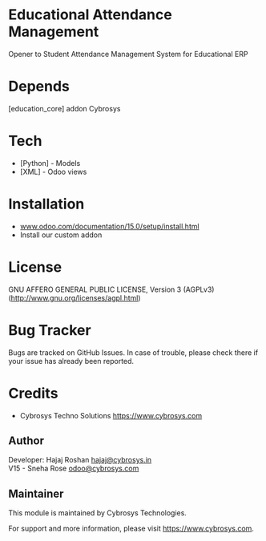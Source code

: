 Educational Attendance Management
=================================

Opener to Student Attendance Management System for Educational ERP

Depends
=======
[education_core] addon Cybrosys

Tech
====
* [Python] - Models
* [XML] - Odoo views

Installation
============
- www.odoo.com/documentation/15.0/setup/install.html
- Install our custom addon

License
=======
GNU AFFERO GENERAL PUBLIC LICENSE, Version 3 (AGPLv3)
(http://www.gnu.org/licenses/agpl.html)

Bug Tracker
===========
Bugs are tracked on GitHub Issues. In case of trouble, please check there if your issue has already been reported.

Credits
=======
* Cybrosys Techno Solutions <https://www.cybrosys.com>

Author
------

Developer: Hajaj Roshan <hajaj@cybrosys.in>\
            V15 - Sneha Rose <odoo@cybrosys.com>


Maintainer
----------

This module is maintained by Cybrosys Technologies.

For support and more information, please visit https://www.cybrosys.com.
